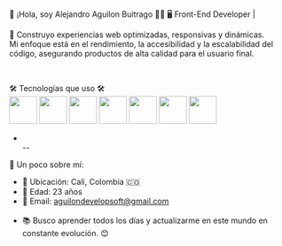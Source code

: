 👋 ¡Hola, soy Alejandro Aguilon Buitrago 👷‍♂️
🖥️ Front-End Developer |

🚀 Construyo experiencias web optimizadas, responsivas y dinámicas.  
Mi enfoque está en el rendimiento, la accesibilidad y la escalabilidad del código, asegurando productos de alta calidad para el usuario final.

<br>

🛠️ Tecnologías que uso 🛠️ <br>
<img src="https://cdn-icons-png.flaticon.com/128/5968/5968267.png" width="50px">
<img src="https://cdn-icons-png.flaticon.com/128/5968/5968242.png" width="50px"> 
<img src="https://cdn-icons-png.flaticon.com/128/5968/5968292.png" width="50px"> 
<img src="https://cdn-icons-png.flaticon.com/128/919/919836.png" width="50px"> 
<img src="https://cdn-icons-png.flaticon.com/128/5968/5968672.png" width="50px"> 
<img src="https://cdn-icons-png.flaticon.com/128/5968/5968705.png" width="50px"> 
<img src="https://cdn-icons-png.flaticon.com/128/919/919825.png" width="50px"> 

-   <br>--

🔎 Un poco sobre mí:
- 📍 Ubicación: Cali, Colombia 🇨🇴     <br>
- 🎂 Edad: 23 años     <br>
- 📧 Email: [aguilondevelopsoft@gmail.com](mailto:aguilondevelopsoft@gmail.com)   <br><br>
- 📚 Busco aprender todos los días y actualizarme en este mundo en constante evolución. 😊
